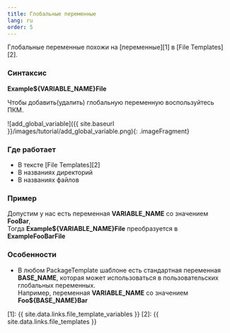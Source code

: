 ```yaml
---
title: Глобальные переменные
lang: ru
order: 5
---
```


Глобальные переменные похожи на [переменные][1] в [File Templates][2].

### Синтаксис
**Example<font class="variable">${VARIABLE_NAME}</font>File**

Чтобы добавить(удалить) глобальную переменную воспользуйтесь ПКМ.

![add_global_variable]({{ site.baseurl }}/images/tutorial/add_global_variable.png){: .imageFragment}

### Где работает
* В тексте [File Templates][2]
* В названиях директорий
* В названиях файлов

### Пример
Допустим у нас есть переменная **VARIABLE_NAME** со значением **FooBar**,<br>
Тогда **Example<font class="variable">${VARIABLE_NAME}</font>File** преобразуется в **ExampleFooBarFile**

### Особенности
- В любом PackageTemplate шаблоне есть стандартная переменная **BASE_NAME**, которая может использоваться в пользовательских глобальных переменных.<br>
Например, переменная **VARIABLE_NAME** со значением **Foo<font class="variable">${BASE_NAME}</font>Bar**

<!-- - **File** Templates поддерживают вариант без скобок: **<font class="variable">$VARIABLE_NAME</font>**, однако в **Package**Templates скобки нужно указывать **всегда**. Это касается только диалога редактирования **Package Template**. В тексте **File Templates** по прежнему валидны оба варианта.  -->

[1]: {{ site.data.links.file_template_variables }}
[2]: {{ site.data.links.file_templates }}